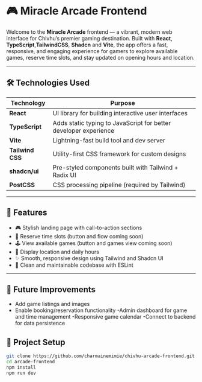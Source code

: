 
# 🎮 Miracle Arcade Frontend

Welcome to the **Miracle Arcade** frontend — a vibrant, modern web interface for Chivhu’s premier gaming destination. Built with **React**, **TypeScript**,**TailwindCSS**, **Shadcn** and **Vite**, the app offers a fast, responsive, and engaging experience for gamers to explore available games, reserve time slots, and stay updated on opening hours and location.

---

## 🛠️ Technologies Used

| Technology       | Purpose                                                   |
|------------------|-----------------------------------------------------------|
| **React**        | UI library for building interactive user interfaces       |
| **TypeScript**   | Adds static typing to JavaScript for better developer experience |
| **Vite**         | Lightning-fast build tool and dev server                  |
| **Tailwind CSS** | Utility-first CSS framework for custom designs            |
| **shadcn/ui**    | Pre-styled components built with Tailwind + Radix UI      |             
| **PostCSS**      | CSS processing pipeline (required by Tailwind)            |

---

## 🚀 Features

- 🎮 Stylish landing page with call-to-action sections
- 📅 Reserve time slots (button and flow coming soon)
- 🕹️ View available games (button and games view coming soon)
- 📍 Display location and daily hours
- ✨ Smooth, responsive design using Tailwind and Shadcn UI
- 🧼 Clean and maintainable codebase with ESLint

---

## 📌 Future Improvements
- Add game listings and images
- Enable booking/reservation functionality
-Admin dashboard for game and time management
-Responsive game calendar
-Connect to backend for data persistence

## 🧰 Project Setup

   ```bash
   git clone https://github.com/charmainemimie/chivhu-arcade-frontend.git
   cd arcade-frontend
   npm install
   npm run dev
